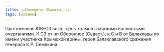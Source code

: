 ```yaml
---
title: ⒜Семякины [Высоты]⒯⒵
tags: [ороним]
---
```


Протяженная ЮВ–СЗ возв., цепь холмов с мягкими волнистыми очертаниями. К СЗ от
нп Оборонное (Севаст.), к С и В от Балаклавы по имени участника Крымской войны,
героя Балаклавского сражения генерала К.Р. Семякина.
